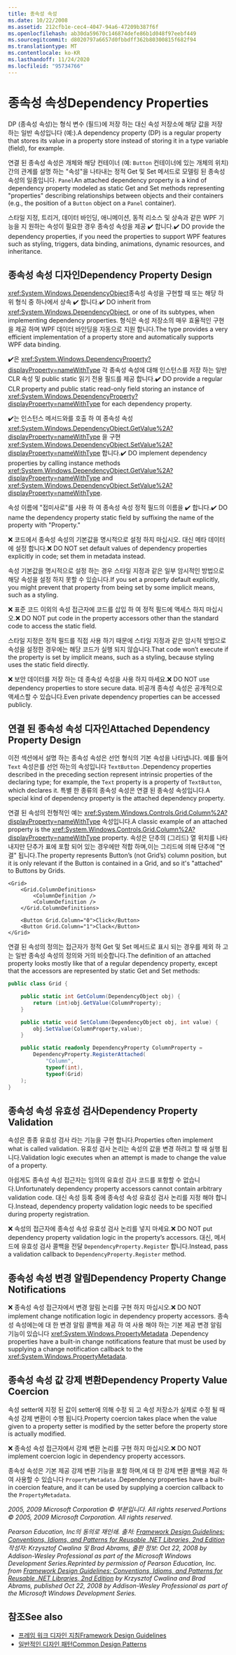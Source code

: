 ```yaml
---
title: 종속성 속성
ms.date: 10/22/2008
ms.assetid: 212cfb1e-cec4-4047-94a6-47209b387f6f
ms.openlocfilehash: ab30da59670c146874defe86b1d048f97eebf449
ms.sourcegitcommit: d8020797a6657d0fbbdff362b80300815f682f94
ms.translationtype: MT
ms.contentlocale: ko-KR
ms.lasthandoff: 11/24/2020
ms.locfileid: "95734766"
---
```

# <a name="dependency-properties"></a><span data-ttu-id="d8353-102">종속성 속성</span><span class="sxs-lookup"><span data-stu-id="d8353-102">Dependency Properties</span></span>

<span data-ttu-id="d8353-103">DP (종속성 속성)는 형식 변수 (필드)에 저장 하는 대신 속성 저장소에 해당 값을 저장 하는 일반 속성입니다 (예:).</span><span class="sxs-lookup"><span data-stu-id="d8353-103">A dependency property (DP) is a regular property that stores its value in a property store instead of storing it in a type variable (field), for example.</span></span>

 <span data-ttu-id="d8353-104">연결 된 종속성 속성은 개체와 해당 컨테이너 (예: `Button` 컨테이너에 있는 개체의 위치) 간의 관계를 설명 하는 "속성"을 나타내는 정적 Get 및 Set 메서드로 모델링 된 종속성 속성의 일종입니다. `Panel`</span><span class="sxs-lookup"><span data-stu-id="d8353-104">An attached dependency property is a kind of dependency property modeled as static Get and Set methods representing "properties" describing relationships between objects and their containers (e.g., the position of a `Button` object on a `Panel` container).</span></span>

 <span data-ttu-id="d8353-105">스타일 지정, 트리거, 데이터 바인딩, 애니메이션, 동적 리소스 및 상속과 같은 WPF 기능을 지 원하는 속성이 필요한 경우 종속성 속성을 제공 ✔️ 합니다.</span><span class="sxs-lookup"><span data-stu-id="d8353-105">✔️ DO provide the dependency properties, if you need the properties to support WPF features such as styling, triggers, data binding, animations, dynamic resources, and inheritance.</span></span>

## <a name="dependency-property-design"></a><span data-ttu-id="d8353-106">종속성 속성 디자인</span><span class="sxs-lookup"><span data-stu-id="d8353-106">Dependency Property Design</span></span>

 <span data-ttu-id="d8353-107"><xref:System.Windows.DependencyObject>종속성 속성을 구현할 때 또는 해당 하위 형식 중 하나에서 상속 ✔️ 합니다.</span><span class="sxs-lookup"><span data-stu-id="d8353-107">✔️ DO inherit from <xref:System.Windows.DependencyObject>, or one of its subtypes, when implementing dependency properties.</span></span> <span data-ttu-id="d8353-108">형식은 속성 저장소의 매우 효율적인 구현을 제공 하며 WPF 데이터 바인딩을 자동으로 지원 합니다.</span><span class="sxs-lookup"><span data-stu-id="d8353-108">The type provides a very efficient implementation of a property store and automatically supports WPF data binding.</span></span>

 <span data-ttu-id="d8353-109">✔️은 <xref:System.Windows.DependencyProperty?displayProperty=nameWithType> 각 종속성 속성에 대해 인스턴스를 저장 하는 일반 CLR 속성 및 public static 읽기 전용 필드를 제공 합니다.</span><span class="sxs-lookup"><span data-stu-id="d8353-109">✔️ DO provide a regular CLR property and public static read-only field storing an instance of <xref:System.Windows.DependencyProperty?displayProperty=nameWithType> for each dependency property.</span></span>

 <span data-ttu-id="d8353-110">✔️는 인스턴스 메서드와를 호출 하 여 종속성 속성 <xref:System.Windows.DependencyObject.GetValue%2A?displayProperty=nameWithType> 을 구현 <xref:System.Windows.DependencyObject.SetValue%2A?displayProperty=nameWithType> 합니다.</span><span class="sxs-lookup"><span data-stu-id="d8353-110">✔️ DO implement dependency properties by calling instance methods <xref:System.Windows.DependencyObject.GetValue%2A?displayProperty=nameWithType> and <xref:System.Windows.DependencyObject.SetValue%2A?displayProperty=nameWithType>.</span></span>

 <span data-ttu-id="d8353-111">속성 이름에 "접미사로"를 사용 하 여 종속성 속성 정적 필드의 이름을 ✔️ 합니다.</span><span class="sxs-lookup"><span data-stu-id="d8353-111">✔️ DO name the dependency property static field by suffixing the name of the property with "Property."</span></span>

 <span data-ttu-id="d8353-112">❌ 코드에서 종속성 속성의 기본값을 명시적으로 설정 하지 마십시오. 대신 메타 데이터에 설정 합니다.</span><span class="sxs-lookup"><span data-stu-id="d8353-112">❌ DO NOT set default values of dependency properties explicitly in code; set them in metadata instead.</span></span>

 <span data-ttu-id="d8353-113">속성 기본값을 명시적으로 설정 하는 경우 스타일 지정과 같은 일부 암시적인 방법으로 해당 속성을 설정 하지 못할 수 있습니다.</span><span class="sxs-lookup"><span data-stu-id="d8353-113">If you set a property default explicitly, you might prevent that property from being set by some implicit means, such as a styling.</span></span>

 <span data-ttu-id="d8353-114">❌ 표준 코드 이외의 속성 접근자에 코드를 삽입 하 여 정적 필드에 액세스 하지 마십시오.</span><span class="sxs-lookup"><span data-stu-id="d8353-114">❌ DO NOT put code in the property accessors other than the standard code to access the static field.</span></span>

 <span data-ttu-id="d8353-115">스타일 지정은 정적 필드를 직접 사용 하기 때문에 스타일 지정과 같은 암시적 방법으로 속성을 설정한 경우에는 해당 코드가 실행 되지 않습니다.</span><span class="sxs-lookup"><span data-stu-id="d8353-115">That code won’t execute if the property is set by implicit means, such as a styling, because styling uses the static field directly.</span></span>

 <span data-ttu-id="d8353-116">❌ 보안 데이터를 저장 하는 데 종속성 속성을 사용 하지 마세요.</span><span class="sxs-lookup"><span data-stu-id="d8353-116">❌ DO NOT use dependency properties to store secure data.</span></span> <span data-ttu-id="d8353-117">비공개 종속성 속성은 공개적으로 액세스할 수 있습니다.</span><span class="sxs-lookup"><span data-stu-id="d8353-117">Even private dependency properties can be accessed publicly.</span></span>

## <a name="attached-dependency-property-design"></a><span data-ttu-id="d8353-118">연결 된 종속성 속성 디자인</span><span class="sxs-lookup"><span data-stu-id="d8353-118">Attached Dependency Property Design</span></span>

 <span data-ttu-id="d8353-119">이전 섹션에서 설명 하는 종속성 속성은 선언 형식의 기본 속성을 나타냅니다. 예를 들어 `Text` 속성은를 선언 하는의 속성입니다 `TextButton` .</span><span class="sxs-lookup"><span data-stu-id="d8353-119">Dependency properties described in the preceding section represent intrinsic properties of the declaring type; for example, the `Text` property is a property of `TextButton`, which declares it.</span></span> <span data-ttu-id="d8353-120">특별 한 종류의 종속성 속성은 연결 된 종속성 속성입니다.</span><span class="sxs-lookup"><span data-stu-id="d8353-120">A special kind of dependency property is the attached dependency property.</span></span>

 <span data-ttu-id="d8353-121">연결 된 속성의 전형적인 예는 <xref:System.Windows.Controls.Grid.Column%2A?displayProperty=nameWithType> 속성입니다.</span><span class="sxs-lookup"><span data-stu-id="d8353-121">A classic example of an attached property is the <xref:System.Windows.Controls.Grid.Column%2A?displayProperty=nameWithType> property.</span></span> <span data-ttu-id="d8353-122">속성은 단추의 (그리드) 열 위치를 나타내지만 단추가 표에 포함 되어 있는 경우에만 적합 하며,이는 그리드에 의해 단추에 "연결" 됩니다.</span><span class="sxs-lookup"><span data-stu-id="d8353-122">The property represents Button’s (not Grid’s) column position, but it is only relevant if the Button is contained in a Grid, and so it's "attached" to Buttons by Grids.</span></span>

```xaml
<Grid>
    <Grid.ColumnDefinitions>
        <ColumnDefinition />
        <ColumnDefinition />
    </Grid.ColumnDefinitions>

    <Button Grid.Column="0">Click</Button>
    <Button Grid.Column="1">Clack</Button>
</Grid>
```

 <span data-ttu-id="d8353-123">연결 된 속성의 정의는 접근자가 정적 Get 및 Set 메서드로 표시 되는 경우를 제외 하 고는 일반 종속성 속성의 정의와 거의 비슷합니다.</span><span class="sxs-lookup"><span data-stu-id="d8353-123">The definition of an attached property looks mostly like that of a regular dependency property, except that the accessors are represented by static Get and Set methods:</span></span>

```csharp
public class Grid {

    public static int GetColumn(DependencyObject obj) {
        return (int)obj.GetValue(ColumnProperty);
    }

    public static void SetColumn(DependencyObject obj, int value) {
        obj.SetValue(ColumnProperty,value);
    }

    public static readonly DependencyProperty ColumnProperty =
        DependencyProperty.RegisterAttached(
            "Column",
            typeof(int),
            typeof(Grid)
    );
}
```

## <a name="dependency-property-validation"></a><span data-ttu-id="d8353-124">종속성 속성 유효성 검사</span><span class="sxs-lookup"><span data-stu-id="d8353-124">Dependency Property Validation</span></span>

 <span data-ttu-id="d8353-125">속성은 종종 유효성 검사 라는 기능을 구현 합니다.</span><span class="sxs-lookup"><span data-stu-id="d8353-125">Properties often implement what is called validation.</span></span> <span data-ttu-id="d8353-126">유효성 검사 논리는 속성의 값을 변경 하려고 할 때 실행 됩니다.</span><span class="sxs-lookup"><span data-stu-id="d8353-126">Validation logic executes when an attempt is made to change the value of a property.</span></span>

 <span data-ttu-id="d8353-127">아쉽게도 종속성 속성 접근자는 임의의 유효성 검사 코드를 포함할 수 없습니다.</span><span class="sxs-lookup"><span data-stu-id="d8353-127">Unfortunately dependency property accessors cannot contain arbitrary validation code.</span></span> <span data-ttu-id="d8353-128">대신 속성 등록 중에 종속성 속성 유효성 검사 논리를 지정 해야 합니다.</span><span class="sxs-lookup"><span data-stu-id="d8353-128">Instead, dependency property validation logic needs to be specified during property registration.</span></span>

 <span data-ttu-id="d8353-129">❌ 속성의 접근자에 종속성 속성 유효성 검사 논리를 넣지 마세요.</span><span class="sxs-lookup"><span data-stu-id="d8353-129">❌ DO NOT put dependency property validation logic in the property’s accessors.</span></span> <span data-ttu-id="d8353-130">대신, 메서드에 유효성 검사 콜백을 전달 `DependencyProperty.Register` 합니다.</span><span class="sxs-lookup"><span data-stu-id="d8353-130">Instead, pass a validation callback to `DependencyProperty.Register` method.</span></span>

## <a name="dependency-property-change-notifications"></a><span data-ttu-id="d8353-131">종속성 속성 변경 알림</span><span class="sxs-lookup"><span data-stu-id="d8353-131">Dependency Property Change Notifications</span></span>

 <span data-ttu-id="d8353-132">❌ 종속성 속성 접근자에서 변경 알림 논리를 구현 하지 마십시오.</span><span class="sxs-lookup"><span data-stu-id="d8353-132">❌ DO NOT implement change notification logic in dependency property accessors.</span></span> <span data-ttu-id="d8353-133">종속성 속성에는에 대 한 변경 알림 콜백을 제공 하 여 사용 해야 하는 기본 제공 변경 알림 기능이 있습니다 <xref:System.Windows.PropertyMetadata> .</span><span class="sxs-lookup"><span data-stu-id="d8353-133">Dependency properties have a built-in change notifications feature that must be used by supplying a change notification callback to the <xref:System.Windows.PropertyMetadata>.</span></span>

## <a name="dependency-property-value-coercion"></a><span data-ttu-id="d8353-134">종속성 속성 값 강제 변환</span><span class="sxs-lookup"><span data-stu-id="d8353-134">Dependency Property Value Coercion</span></span>

 <span data-ttu-id="d8353-135">속성 setter에 지정 된 값이 setter에 의해 수정 되 고 속성 저장소가 실제로 수정 될 때 속성 강제 변환이 수행 됩니다.</span><span class="sxs-lookup"><span data-stu-id="d8353-135">Property coercion takes place when the value given to a property setter is modified by the setter before the property store is actually modified.</span></span>

 <span data-ttu-id="d8353-136">❌ 종속성 속성 접근자에서 강제 변환 논리를 구현 하지 마십시오.</span><span class="sxs-lookup"><span data-stu-id="d8353-136">❌ DO NOT implement coercion logic in dependency property accessors.</span></span>

 <span data-ttu-id="d8353-137">종속성 속성은 기본 제공 강제 변환 기능을 포함 하며,에 대 한 강제 변환 콜백을 제공 하 여 사용할 수 있습니다 `PropertyMetadata` .</span><span class="sxs-lookup"><span data-stu-id="d8353-137">Dependency properties have a built-in coercion feature, and it can be used by supplying a coercion callback to the `PropertyMetadata`.</span></span>

 <span data-ttu-id="d8353-138">*2005, 2009 Microsoft Corporation © 부분입니다. All rights reserved.*</span><span class="sxs-lookup"><span data-stu-id="d8353-138">*Portions © 2005, 2009 Microsoft Corporation. All rights reserved.*</span></span>

 <span data-ttu-id="d8353-139">*Pearson Education, Inc의 동의로 재인쇄. 출처: [Framework Design Guidelines: Conventions, Idioms, and Patterns for Reusable .NET Libraries, 2nd Edition](https://www.informit.com/store/framework-design-guidelines-conventions-idioms-and-9780321545619) 작성자: Krzysztof Cwalina 및 Brad Abrams, 출판 정보: Oct 22, 2008 by Addison-Wesley Professional as part of the Microsoft Windows Development Series.*</span><span class="sxs-lookup"><span data-stu-id="d8353-139">*Reprinted by permission of Pearson Education, Inc. from [Framework Design Guidelines: Conventions, Idioms, and Patterns for Reusable .NET Libraries, 2nd Edition](https://www.informit.com/store/framework-design-guidelines-conventions-idioms-and-9780321545619) by Krzysztof Cwalina and Brad Abrams, published Oct 22, 2008 by Addison-Wesley Professional as part of the Microsoft Windows Development Series.*</span></span>

## <a name="see-also"></a><span data-ttu-id="d8353-140">참조</span><span class="sxs-lookup"><span data-stu-id="d8353-140">See also</span></span>

- [<span data-ttu-id="d8353-141">프레임 워크 디자인 지침</span><span class="sxs-lookup"><span data-stu-id="d8353-141">Framework Design Guidelines</span></span>](index.md)
- [<span data-ttu-id="d8353-142">일반적인 디자인 패턴</span><span class="sxs-lookup"><span data-stu-id="d8353-142">Common Design Patterns</span></span>](common-design-patterns.md)
